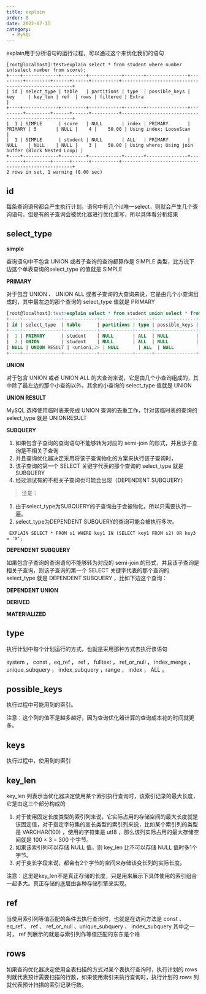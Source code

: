 ```yaml
---
title: explain
order: 8
date: 2022-07-15
category:
  - MySQL
---
```


explain用于分析语句的运行过程，可以通过这个来优化我们的语句

```
[root@localhost]:test>explain select * from student where number in(select number from score);
+----+-------------+---------+------------+-------+---------------+---------+---------+------+------+----------+----------------------------------------------------+
| id | select_type | table   | partitions | type  | possible_keys | key     | key_len | ref  | rows | filtered | Extra                                              |
+----+-------------+---------+------------+-------+---------------+---------+---------+------+------+----------+----------------------------------------------------+
|  1 | SIMPLE      | score   | NULL       | index | PRIMARY       | PRIMARY | 5       | NULL |    4 |    50.00 | Using index; LooseScan                             |
|  1 | SIMPLE      | student | NULL       | ALL   | PRIMARY       | NULL    | NULL    | NULL |    3 |    50.00 | Using where; Using join buffer (Block Nested Loop) |
+----+-------------+---------+------------+-------+---------------+---------+---------+------+------+----------+----------------------------------------------------+
2 rows in set, 1 warning (0.00 sec)
```

## id

每条查询语句都会产生执行计划，语句中有几个id唯一select，则就会产生几个查询语句。但是有的子查询会被优化器进行优化重写，所以具体看分析结果

## select_type

**simple**

查询语句中不包含 UNION 或者子查询的查询都算作是 SIMPLE 类型，比方说下边这个单表查询的select_type 的值就是 SIMPLE 

**PRIMARY**

对于包含 UNION 、 UNION ALL 或者子查询的大查询来说，它是由几个小查询组成的，其中最左边的那个查询的 select_type 值就是 PRIMARY

```sql
[root@localhost]:test>explain select * from student union select * from student;
+----+--------------+------------+------------+------+---------------+------+---------+------+------+----------+-----------------+
| id | select_type  | table      | partitions | type | possible_keys | key  | key_len | ref  | rows | filtered | Extra           |
+----+--------------+------------+------------+------+---------------+------+---------+------+------+----------+-----------------+
|  1 | PRIMARY      | student    | NULL       | ALL  | NULL          | NULL | NULL    | NULL |    3 |   100.00 | NULL            |
|  2 | UNION        | student    | NULL       | ALL  | NULL          | NULL | NULL    | NULL |    3 |   100.00 | NULL            |
| NULL | UNION RESULT | <union1,2> | NULL       | ALL  | NULL          | NULL | NULL    | NULL | NULL |     NULL | Using temporary |
+----+--------------+------------+------------+------+---------------+------+---------+------+------+----------+-----------------+
```

**UNION**

对于包含 UNION 或者 UNION ALL 的大查询来说，它是由几个小查询组成的，其中除了最左边的那个小查询以外，其余的小查询的 select_type 值就是 UNION

**UNION RESULT**

MySQL 选择使用临时表来完成 UNION 查询的去重工作，针对该临时表的查询的 select_type 就是 UNIONRESULT

**SUBQUERY**

1. 如果包含子查询的查询语句不能够转为对应的 semi-join 的形式，并且该子查询是不相关子查询
2. 并且查询优化器决定采用将该子查询物化的方案来执行该子查询时，
3. 该子查询的第一个 SELECT 关键字代表的那个查询的 select_type 就是 SUBQUERY
4. 经过测试有的不相关子查询也可能会出现（DEPENDENT SUBQUERY）

> 注意：
1. 由于select_type为SUBQUERY的子查询由于会被物化，所以只需要执行一遍。
2. select_type为DEPENDENT SUBQUERY的查询可能会被执行多次。

```
 EXPLAIN SELECT * FROM s1 WHERE key1 IN (SELECT key1 FROM s2) OR key3 = 'a';
 ```
 
 **DEPENDENT SUBQUERY**
 
 如果包含子查询的查询语句不能够转为对应的 semi-join 的形式，并且该子查询是相关子查询，则该子查询的第一个 SELECT 关键字代表的那个查询的 select_type 就是 DEPENDENT SUBQUERY ，比如下边这个查询：
 
**DEPENDENT UNION**

**DERIVED**

**MATERIALIZED**

## type

执行计划中每个计划运行的方式，也就是采用那种方式去执行该语句

system ， const ，eq_ref ， ref ， fulltext ， ref_or_null ， index_merge ， unique_subquery ， index_subquery ，range ， index ， ALL 。


## possible_keys

执行过程中可能用到的索引。

注意：这个列的值不是越多越好，因为查询优化器计算的查询成本花的时间就更多。

## keys

执行过程中，使用到的索引

## key_len

key_len 列表示当优化器决定使用某个索引执行查询时，该索引记录的最大长度，它是由这三个部分构成的

1. 对于使用固定长度类型的索引列来说，它实际占用的存储空间的最大长度就是该固定值，对于指定字符集的变长类型的索引列来说，比如某个索引列的类型是 VARCHAR(100) ，使用的字符集是 utf8 ，那么该列实际占用的最大存储空间就是 100 × 3 = 300 个字节。
2. 如果该索引列可以存储 NULL 值，则 key_len 比不可以存储 NULL 值时多1个字节。
3. 对于变长字段来说，都会有2个字节的空间来存储该变长列的实际长度。

注意：这里是key_len不是真正存储的长度，只是用来展示下具体使用的索引组合一起多大。真正存储的底层由各种存储引擎来实现。

## ref
当使用索引列等值匹配的条件去执行查询时，也就是在访问方法是 const 、 eq_ref 、 ref 、 ref_or_null 、unique_subquery 、 index_subquery 其中之一时， ref 列展示的就是与索引列作等值匹配的东东是个啥

## rows
如果查询优化器决定使用全表扫描的方式对某个表执行查询时，执行计划的 rows 列就代表预计需要扫描的行数，如果使用索引来执行查询时，执行计划的 rows 列就代表预计扫描的索引记录行数。

